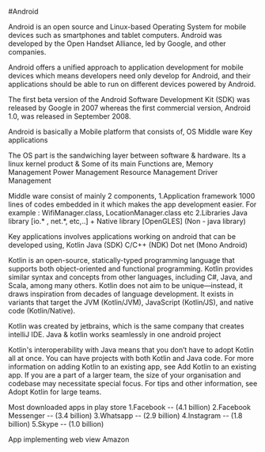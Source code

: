 #Android

Android is an open source and Linux-based Operating System for mobile devices such as smartphones and tablet computers. Android was developed by the Open Handset Alliance, led by Google, and other companies.

Android offers a unified approach to application development for mobile devices which means developers need only develop for Android, and their applications should be able to run on different devices powered by Android.

The first beta version of the Android Software Development Kit (SDK) was released by Google in 2007 whereas the first commercial version, Android 1.0, was released in September 2008.

Android is basically a Mobile platform that consists of,
OS
Middle ware
Key applications

The OS part is the sandwiching layer between software & hardware. Its a linux kernel product & Some of its main Functions are,
Memory Management
Power Management
Resource Management
Driver Management

Middle ware consist of mainly 2 components,
1.Application framework
1000 lines of codes embedded in it which makes the app development
easier. For example : WifiManager.class, LocationManager.class etc
2.Libraries
Java library [io.* , net.*, etc,..]
+
Native library [OpenGLES] (Non - java library)

Key applications involves applications working on android that can be developed using,
Kotlin
Java (SDK)
C/C++ (NDK)
Dot net (Mono Android)

Kotlin is an open-source, statically-typed programming language that supports both object-oriented and functional programming. Kotlin provides similar syntax and concepts from other languages, including C#, Java, and Scala, among many others. Kotlin does not aim to be unique—instead, it draws inspiration from decades of language development. It exists in variants that target the JVM (Kotlin/JVM), JavaScript (Kotlin/JS), and native code (Kotlin/Native).

Kotlin was created by jetbrains, which is the same company that creates intelliJ IDE. Java & kotlin works seamlessly in one android project

Kotlin's interoperability with Java means that you don’t have to adopt Kotlin all at once. You can have projects with both Kotlin and Java code. For more information on adding Kotlin to an existing app, see Add Kotlin to an existing app. If you are a part of a larger team, the size of your organisation and codebase may necessitate special focus. For tips and other information, see Adopt Kotlin for large teams.

Most downloaded apps in play store
1.Facebook -- (4.1 billion)
2.Facebook Messenger -- (3.4 billion)
3.Whatsapp -- (2.9 billion)
4.Instagram -- (1.8 billion)
5.Skype -- (1.0 billion)

App implementing web view
Amazon

